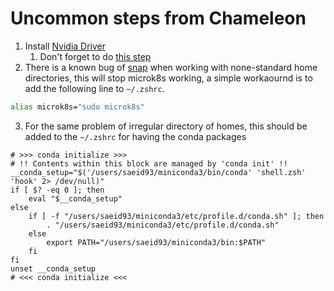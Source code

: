 # Uncommon steps from Chameleon
1. Install [Nvidia Driver](https://docs.nvidia.com/datacenter/tesla/tesla-installation-notes/index.html) 
    1. Don't forget to do [this step](https://askubuntu.com/questions/841876/how-to-disable-nouveau-kernel-driver)
2. There is a known bug of [snap](https://forum.snapcraft.io/t/permission-denied-on-launch/909) when working with none-standard home directories, this will stop microk8s working, a simple workaournd is to add the following line to `~/.zshrc`.
```bash
alias microk8s="sudo microk8s"
```
3. For the same problem of irregular directory of homes, this should be added to the `~/.zshrc` for having the conda packages
```
# >>> conda initialize >>>
# !! Contents within this block are managed by 'conda init' !!
__conda_setup="$('/users/saeid93/miniconda3/bin/conda' 'shell.zsh' 'hook' 2> /dev/null)"
if [ $? -eq 0 ]; then
    eval "$__conda_setup"
else
    if [ -f "/users/saeid93/miniconda3/etc/profile.d/conda.sh" ]; then
        . "/users/saeid93/miniconda3/etc/profile.d/conda.sh"
    else
        export PATH="/users/saeid93/miniconda3/bin:$PATH"
    fi
fi
unset __conda_setup
# <<< conda initialize <<<
```
